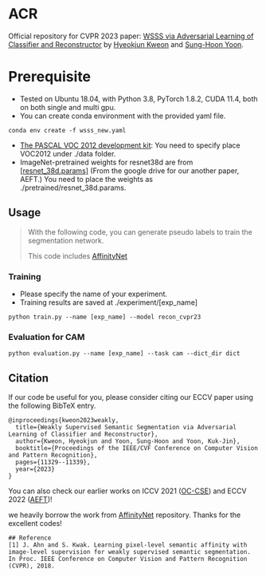 # ACR
Official repository for CVPR 2023 paper: [WSSS via Adversarial Learning of Classifier and Reconstructor](https://openaccess.thecvf.com/content/CVPR2023/papers/Kweon_Weakly_Supervised_Semantic_Segmentation_via_Adversarial_Learning_of_Classifier_and_CVPR_2023_paper.pdf)  by [Hyeokjun Kweon](https://github.com/sangrockEG) and [Sung-Hoon Yoon](https://github.com/sunghoonYoon).

# Prerequisite
* Tested on Ubuntu 18.04, with Python 3.8, PyTorch 1.8.2, CUDA 11.4, both on both single and multi gpu.
* You can create conda environment with the provided yaml file.
```
conda env create -f wsss_new.yaml
```
* [The PASCAL VOC 2012 development kit](http://host.robots.ox.ac.uk/pascal/VOC/voc2012/):
You need to specify place VOC2012 under ./data folder.
* ImageNet-pretrained weights for resnet38d are from [[resnet_38d.params]](https://drive.google.com/drive/folders/1Ak7eAs8Y8ujjv8TKIp-qCW20fgiIWTc2?usp=sharing) (From the google drive for our another paper, AEFT.)
You need to place the weights as ./pretrained/resnet_38d.params.

## Usage
> With the following code, you can generate pseudo labels to train the segmentation network.
> 
> This code includes  [AffinityNet](https://github.com/jiwoon-ahn/psa)

### Training
* Please specify the name of your experiment.
* Training results are saved at ./experiment/[exp_name]
```
python train.py --name [exp_name] --model recon_cvpr23
```
### Evaluation for CAM
```
python evaluation.py --name [exp_name] --task cam --dict_dir dict
```
## Citation
If our code be useful for you, please consider citing our ECCV paper using the following BibTeX entry.
```
@inproceedings{kweon2023weakly,
  title={Weakly Supervised Semantic Segmentation via Adversarial Learning of Classifier and Reconstructor},
  author={Kweon, Hyeokjun and Yoon, Sung-Hoon and Yoon, Kuk-Jin},
  booktitle={Proceedings of the IEEE/CVF Conference on Computer Vision and Pattern Recognition},
  pages={11329--11339},
  year={2023}
}
```
You can also check our earlier works on ICCV 2021 ([OC-CSE](https://openaccess.thecvf.com/content/ICCV2021/papers/Kweon_Unlocking_the_Potential_of_Ordinary_Classifier_Class-Specific_Adversarial_Erasing_Framework_ICCV_2021_paper.pdf)) and ECCV 2022 ([AEFT](https://www.ecva.net/papers/eccv_2022/papers_ECCV/papers/136890323.pdf))!

we heavily borrow the work from [AffinityNet](https://github.com/jiwoon-ahn/psa) repository. Thanks for the excellent codes!
```
## Reference
[1] J. Ahn and S. Kwak. Learning pixel-level semantic affinity with image-level supervision for weakly supervised semantic segmentation. In Proc. IEEE Conference on Computer Vision and Pattern Recognition (CVPR), 2018.
